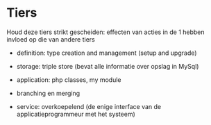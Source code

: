 # Tiers

Houd deze tiers strikt gescheiden: effecten van acties in de 1 hebben invloed op die van andere tiers

- definition: type creation and management (setup and upgrade)
- storage: triple store (bevat alle informatie over opslag in MySql)
- application: php classes, my module
- branching en merging

- service: overkoepelend (de enige interface van de applicatieprogrammeur met het systeem)
